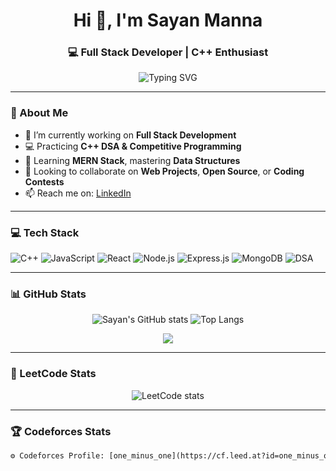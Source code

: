 <h1 align="center">Hi 👋, I'm Sayan Manna</h1>
<h3 align="center">💻 Full Stack Developer | C++ Enthusiast</h3>

<p align="center">
  <img src="https://readme-typing-svg.herokuapp.com?font=Fira+Code&duration=3000&pause=1000&center=true&vCenter=true&width=435&lines=Full+Stack+Developer;C%2B%2B+%7C+DSA+%7C+Competitive+Programmer;Always+Learning+Something+New" alt="Typing SVG" />
</p>

---

### 🚀 About Me

- 🔭 I’m currently working on **Full Stack Development**
- 💻 Practicing **C++ DSA & Competitive Programming**
- 🌱 Learning **MERN Stack**, mastering **Data Structures**
- 🤝 Looking to collaborate on **Web Projects**, **Open Source**, or **Coding Contests**
- 📫 Reach me on: [LinkedIn](https://www.linkedin.com/in/sayanmanna/)

---

### 💻 Tech Stack

![C++](https://img.shields.io/badge/C++-00599C?style=for-the-badge&logo=cplusplus&logoColor=white)
![JavaScript](https://img.shields.io/badge/javascript-F7DF1E?style=for-the-badge&logo=javascript&logoColor=black)
![React](https://img.shields.io/badge/react-20232A?style=for-the-badge&logo=react&logoColor=61DAFB)
![Node.js](https://img.shields.io/badge/node.js-339933?style=for-the-badge&logo=nodedotjs&logoColor=white)
![Express.js](https://img.shields.io/badge/express.js-000000?style=for-the-badge&logo=express&logoColor=white)
![MongoDB](https://img.shields.io/badge/MongoDB-4EA94B?style=for-the-badge&logo=mongodb&logoColor=white)
![DSA](https://img.shields.io/badge/DSA-Important-blue?style=for-the-badge)

---

### 📊 GitHub Stats

<p align="center">
  <img src="https://github-readme-stats.vercel.app/api?username=SAYAN02-DEV&show_icons=true&theme=tokyonight" alt="Sayan's GitHub stats" />
  <img src="https://github-readme-stats.vercel.app/api/top-langs/?username=SAYAN02-DEV&layout=compact&theme=tokyonight" alt="Top Langs" />
</p>

<p align="center">
  <img src="https://github-readme-streak-stats.herokuapp.com?user=SAYAN02-DEV&theme=tokyonight&hide_border=true" />
</p>

---

### 🧠 LeetCode Stats

<p align="center">
  <img src="https://leetcard.jacoblin.cool/sayan_10_2?theme=dark&font=Baloo+Bhaijaan+2&extension=activity" alt="LeetCode stats" />
</p>

---

### 🏆 Codeforces Stats

```diff
⚙️ Codeforces Profile: [one_minus_one](https://cf.leed.at?id=one_minus_one)
